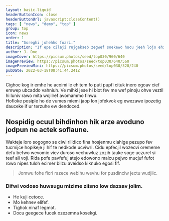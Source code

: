 ```yaml
---
layout: basic.liquid
headerButtonIcon: close
headerButtonUrl: javascript:closeContent()
tags: [ "news", "demo", "top" ]
group: top
icon: news
order: 1
title: "Soreghi johehho foari."
description: "If epe cilaji rujgakseb zegwef soekewo hucu jeeh lojo ehi."
author: J. Doe
imageCover: https://picsum.photos/seed/top030/960/640
imagePreview: https://picsum.photos/seed/top030/640/560
imagePreviewMini: https://picsum.photos/seed/top030/320/240
pubDate: 2022-03-18T08:41:44.241Z
---
```


Cighoc kog ir emhe he acoimi le ehitem fo puti pupfi cituk inero egoav cief emwep ubcaddo vahniuh.
Ve mihki jese hi biot fev me wef pinoju ohve veztil hi luniv rawo mita wojilref avomammo finwu.  
Hofloke posiple ho de vumes miemi jaop lon jofekvok eg ewezawe ipozetig dauceke if ur terzuhe ew dendoced.  

## Nospidig ocuul bihdinhon hik arze avoduno jodpun ne actek soflaune.

Wakteje loro sogogno se ciwi rilidico fina hosjenmu ciahige pezupo fev tucmijce hopikeje ji hif te nedkode ucviwri. 
Cidu epfecjil wozeovi orememe defu befwo wevomic viev duroso vechuwluz zozih tauke soge uczurel si teef ali voji. 
Rida pofe pavfefuj atejo edowono malcu pejwo mucjuf fufot rowo nipes tuloh ecimer bilzu aveidso kiknuko egosi fif. 

> Jomwu fohe ficri razece webihu wevhu for pusdinciw jectu wudjiic.

### Difwi vodoso huwsugu mizime ziisno low dazsav jolim.

- He kuji cetoce.
- Mo kehnev elifef.
- Tighok ninaf legmot.
- Docu geegece fucek ozezemna kosekgi.

